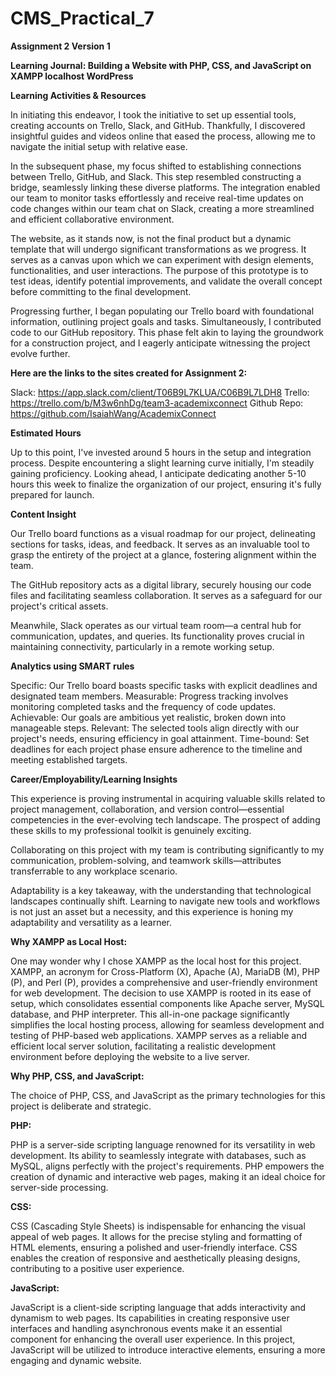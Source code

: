 # CMS_Practical_7

**Assignment 2 Version 1**

**Learning Journal: Building a Website with PHP, CSS, and JavaScript on XAMPP localhost WordPress**

**Learning Activities & Resources**

In initiating this endeavor, I took the initiative to set up essential tools, creating accounts on Trello, Slack, and GitHub. Thankfully, I discovered insightful guides and videos online that eased the process, allowing me to navigate the initial setup with relative ease.

In the subsequent phase, my focus shifted to establishing connections between Trello, GitHub, and Slack. This step resembled constructing a bridge, seamlessly linking these diverse platforms. The integration enabled our team to monitor tasks effortlessly and receive real-time updates on code changes within our team chat on Slack, creating a more streamlined and efficient collaborative environment.

The website, as it stands now, is not the final product but a dynamic template that will undergo significant transformations as we progress. It serves as a canvas upon which we can experiment with design elements, functionalities, and user interactions. The purpose of this prototype is to test ideas, identify potential improvements, and validate the overall concept before committing to the final development.

Progressing further, I began populating our Trello board with foundational information, outlining project goals and tasks. Simultaneously, I contributed code to our GitHub repository. This phase felt akin to laying the groundwork for a construction project, and I eagerly anticipate witnessing the project evolve further.

**Here are the links to the sites created for Assignment 2:**

Slack: https://app.slack.com/client/T06B9L7KLUA/C06B9L7LDH8 
Trello: https://trello.com/b/M3w6nhDg/team3-academixconnect 
Github Repo: https://github.com/IsaiahWang/AcademixConnect


**Estimated Hours**

Up to this point, I've invested around 5 hours in the setup and integration process. Despite encountering a slight learning curve initially, I'm steadily gaining proficiency. Looking ahead, I anticipate dedicating another 5-10 hours this week to finalize the organization of our project, ensuring it's fully prepared for launch.

**Content Insight**

Our Trello board functions as a visual roadmap for our project, delineating sections for tasks, ideas, and feedback. It serves as an invaluable tool to grasp the entirety of the project at a glance, fostering alignment within the team.

The GitHub repository acts as a digital library, securely housing our code files and facilitating seamless collaboration. It serves as a safeguard for our project's critical assets.

Meanwhile, Slack operates as our virtual team room—a central hub for communication, updates, and queries. Its functionality proves crucial in maintaining connectivity, particularly in a remote working setup.

**Analytics using SMART rules**

Specific: Our Trello board boasts specific tasks with explicit deadlines and designated team members.
Measurable: Progress tracking involves monitoring completed tasks and the frequency of code updates.
Achievable: Our goals are ambitious yet realistic, broken down into manageable steps.
Relevant: The selected tools align directly with our project's needs, ensuring efficiency in goal attainment.
Time-bound: Set deadlines for each project phase ensure adherence to the timeline and meeting established targets.

**Career/Employability/Learning Insights**

This experience is proving instrumental in acquiring valuable skills related to project management, collaboration, and version control—essential competencies in the ever-evolving tech landscape. The prospect of adding these skills to my professional toolkit is genuinely exciting.

Collaborating on this project with my team is contributing significantly to my communication, problem-solving, and teamwork skills—attributes transferrable to any workplace scenario.

Adaptability is a key takeaway, with the understanding that technological landscapes continually shift. Learning to navigate new tools and workflows is not just an asset but a necessity, and this experience is honing my adaptability and versatility as a learner.

**Why XAMPP as Local Host:**

One may wonder why I chose XAMPP as the local host for this project. XAMPP, an acronym for Cross-Platform (X), Apache (A), MariaDB (M), PHP (P), and Perl (P), provides a comprehensive and user-friendly environment for web development. The decision to use XAMPP is rooted in its ease of setup, which consolidates essential components like Apache server, MySQL database, and PHP interpreter. This all-in-one package significantly simplifies the local hosting process, allowing for seamless development and testing of PHP-based web applications. XAMPP serves as a reliable and efficient local server solution, facilitating a realistic development environment before deploying the website to a live server.


**Why PHP, CSS, and JavaScript:**


The choice of PHP, CSS, and JavaScript as the primary technologies for this project is deliberate and strategic.

**PHP:**

PHP is a server-side scripting language renowned for its versatility in web development. Its ability to seamlessly integrate with databases, such as MySQL, aligns perfectly with the project's requirements. PHP empowers the creation of dynamic and interactive web pages, making it an ideal choice for server-side processing.

**CSS:**

CSS (Cascading Style Sheets) is indispensable for enhancing the visual appeal of web pages. It allows for the precise styling and formatting of HTML elements, ensuring a polished and user-friendly interface. CSS enables the creation of responsive and aesthetically pleasing designs, contributing to a positive user experience.

**JavaScript:**

JavaScript is a client-side scripting language that adds interactivity and dynamism to web pages. Its capabilities in creating responsive user interfaces and handling asynchronous events make it an essential component for enhancing the overall user experience. In this project, JavaScript will be utilized to introduce interactive elements, ensuring a more engaging and dynamic website.
